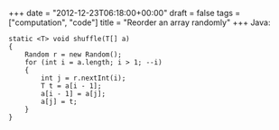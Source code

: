 +++
date = "2012-12-23T06:18:00+00:00"
draft = false
tags = ["computation", "code"]
title = "Reorder an array randomly"
+++
Java:

    static <T> void shuffle(T[] a)
    {
        Random r = new Random();
        for (int i = a.length; i > 1; --i)
        {
            int j = r.nextInt(i);
            T t = a[i - 1];
            a[i - 1] = a[j];
            a[j] = t;
        }
    }